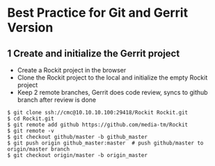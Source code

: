 # Best Practice for Git and Gerrit Version

## 1 Create and initialize the Gerrit project

- Create a Rockit project in the browser
- Clone the Rockit project to the local and initialize the empty Rockit project
- Keep 2 remote branches, Gerrit does code review, syncs to github branch after review is done

```
$ git clone ssh://cmc@10.10.10.100:29418/Rockit Rockit.git
$ cd Rockit.git
$ git remote add github https://github.com/media-tm/Rockit
$ git remote -v
$ git checkout github/master -b github_master
$ git push origin github_master:master  # push github/master to origin/master branch
$ git checkout origin/master -b origin_master
```